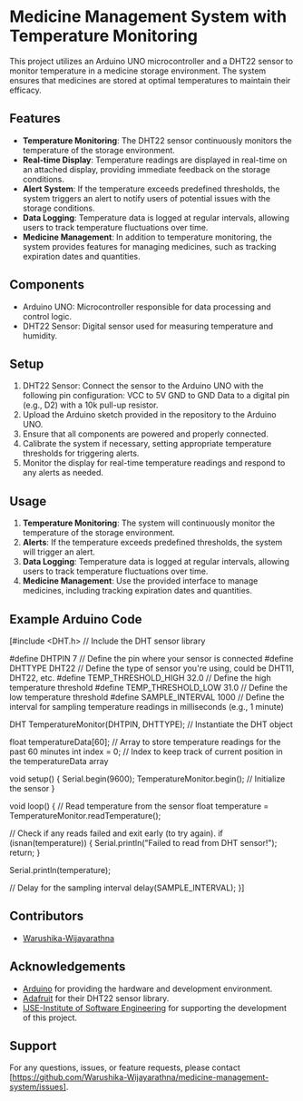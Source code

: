 # Medicine Management System with Temperature Monitoring

This project utilizes an Arduino UNO microcontroller and a DHT22 sensor to monitor temperature in a medicine storage environment. The system ensures that medicines are stored at optimal temperatures to maintain their efficacy.

## Features
- **Temperature Monitoring**: The DHT22 sensor continuously monitors the temperature of the storage environment.
- **Real-time Display**: Temperature readings are displayed in real-time on an attached display, providing immediate feedback on the storage conditions.
- **Alert System**: If the temperature exceeds predefined thresholds, the system triggers an alert to notify users of potential issues with the storage conditions.
- **Data Logging**: Temperature data is logged at regular intervals, allowing users to track temperature fluctuations over time.
- **Medicine Management**: In addition to temperature monitoring, the system provides features for managing medicines, such as tracking expiration dates and quantities.

## Components
- Arduino UNO: Microcontroller responsible for data processing and control logic.
- DHT22 Sensor: Digital sensor used for measuring temperature and humidity.

## Setup
1. DHT22 Sensor: Connect the sensor to the Arduino UNO with the following pin configuration:
    VCC to 5V
    GND to GND
    Data to a digital pin (e.g., D2) with a 10k pull-up resistor.
2. Upload the Arduino sketch provided in the repository to the Arduino UNO.
3. Ensure that all components are powered and properly connected.
4. Calibrate the system if necessary, setting appropriate temperature thresholds for triggering alerts.
5. Monitor the display for real-time temperature readings and respond to any alerts as needed.

## Usage
1. **Temperature Monitoring**: The system will continuously monitor the temperature of the storage environment.
2. **Alerts**: If the temperature exceeds predefined thresholds, the system will trigger an alert.
3. **Data Logging**: Temperature data is logged at regular intervals, allowing users to track temperature fluctuations over time.
4. **Medicine Management**: Use the provided interface to manage medicines, including tracking expiration dates and quantities.

## Example Arduino Code

[#include <DHT.h> // Include the DHT sensor library

#define DHTPIN 7         // Define the pin where your sensor is connected
#define DHTTYPE DHT22   // Define the type of sensor you're using, could be DHT11, DHT22, etc.
#define TEMP_THRESHOLD_HIGH 32.0 // Define the high temperature threshold
#define TEMP_THRESHOLD_LOW 31.0  // Define the low temperature threshold
#define SAMPLE_INTERVAL 1000    // Define the interval for sampling temperature readings in milliseconds (e.g., 1 minute)

DHT TemperatureMonitor(DHTPIN, DHTTYPE); // Instantiate the DHT object

float temperatureData[60]; // Array to store temperature readings for the past 60 minutes
int index = 0; // Index to keep track of current position in the temperatureData array

void setup() {
  Serial.begin(9600);
  TemperatureMonitor.begin(); // Initialize the sensor
}

void loop() {
  // Read temperature from the sensor
  float temperature = TemperatureMonitor.readTemperature();

  // Check if any reads failed and exit early (to try again).
  if (isnan(temperature)) {
    Serial.println("Failed to read from DHT sensor!");
    return;
  }


  Serial.println(temperature);


  // Delay for the sampling interval
  delay(SAMPLE_INTERVAL);
}]

## Contributors
- [Warushika-Wijayarathna](https://github.com/Warushika-Wijayarathna)

## Acknowledgements
- [Arduino](https://www.arduino.cc/) for providing the hardware and development environment.
- [Adafruit](https://www.adafruit.com/) for their DHT22 sensor library.
- [IJSE-Institute of Software Engineering](https://www.ijse.lk) for supporting the development of this project.

## Support
For any questions, issues, or feature requests, please contact [https://github.com/Warushika-Wijayarathna/medicine-management-system/issues].


